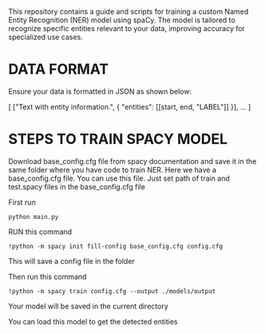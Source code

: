 This repository contains a guide and scripts for training a custom Named Entity Recognition (NER) model using spaCy. The model is tailored to recognize specific entities relevant to your data, improving accuracy for specialized use cases.


# DATA FORMAT
Ensure your data is formatted in JSON as shown below:

[
  ["Text with entity information.", { "entities": [[start, end, "LABEL"]] }],
  ...
]

# STEPS TO TRAIN SPACY MODEL

Download base_config.cfg file from spacy documentation and save it in the same folder where you have code to train NER. Here we have a base_config.cfg file. You can use this file. Just set path of train and test.spacy files in the base_config.cfg file 

 First run 

```
python main.py
```

RUN this command
```
!python -m spacy init fill-config base_config.cfg config.cfg

```
This will save a config file in the folder

Then run this command

```
!python -m spacy train config.cfg --output ./models/output

```

Your model will be saved in the current directory 

You can load this model to get the detected entities

